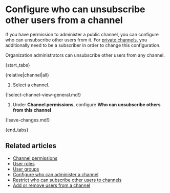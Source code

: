 # Configure who can unsubscribe other users from a channel

If you have permission to administer a public channel, you can configure
who can unsubscribe other users from it. For [private
channels](/help/channel-permissions#private-channels), you additionally
need to be a subscriber in order to change this configuration.

Organization administrators can unsubscribe other users from any channel.

{start_tabs}

{relative|channel|all}

1. Select a channel.

{!select-channel-view-general.md!}

1. Under **Channel permissions**, configure **Who can unsubscribe others from
   this channel**

{!save-changes.md!}

{end_tabs}

## Related articles

* [Channel permissions](/help/channel-permissions)
* [User roles](/help/user-roles)
* [User groups](/help/user-groups)
* [Configure who can administer a channel](/help/configure-who-can-administer-a-channel)
* [Restrict who can subscribe other users to channels](/help/configure-who-can-invite-to-channels)
* [Add or remove users from a channel](/help/add-or-remove-users-from-a-channel)
